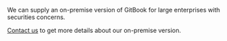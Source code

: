 We can supply an on-premise version of GitBook for large enterprises with securities concerns.

[Contact us](https://enterprise.gitbook.com) to get more details about our on-premise version.

